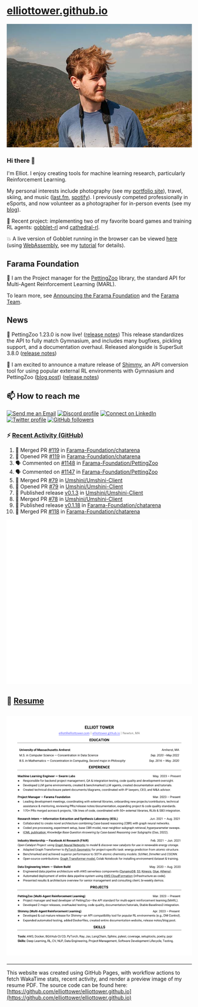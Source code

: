 # [elliottower.github.io](https://github.com/elliottower/elliottower.github.io)

[![A wild Elliot on Mt Washington](https://raw.githubusercontent.com/elliottower/elliottower.github.io/main/src/jpg/DSCF7539-600px.jpg?raw=true)](https://raw.githubusercontent.com/elliottower/elliottower.github.io/main/src/jpg/DSCF7539.jpg?raw=true)

### Hi there 👋

I'm Elliot. I enjoy creating tools for machine learning research, particularly Reinforcement Learning.

My personal interests include photography (see my [portfolio site](https://www.elliottower.com/)), travel, skiing, and music ([last.fm](https://www.last.fm/user/ajsdlfkwer), [spotify](https://open.spotify.com/user/12132818380)). I previously competed professionally in eSports, and now volunteer as a photographer for in-person events (see my [blog](https://www.elliottower.com/stories/?category=events)).

🤖 Recent project: implementing two of my favorite board games and training RL agents: [gobblet-rl](https://github.com/elliottower/gobblet-rl) and [cathedral-rl](https://github.com/elliottower/cathedral-rl). 

💥 A live version of Gobblet running in the browser can be viewed [here](https://elliottower.github.io/gobblet-rl/) (using [WebAssembly](https://webassembly.org/), see my [tutorial](https://github.com/elliottower/gobblet-rl/blob/main/tutorials/WebAssembly/web_assembly.md) for details).

## Farama Foundation

🚀 I am the Project manager for the [PettingZoo](https://github.com/Farama-Foundation/PettingZoo) library, the standard API for Multi-Agent Reinforcement Learning (MARL). 

To learn more, see [Announcing the Farama Foundation](https://farama.org/Announcing-The-Farama-Foundation) and the [Farama Team](https://farama.org/team).

## News

🎉 PettingZoo 1.23.0 is now live! ([release notes](https://github.com/Farama-Foundation/PettingZoo/releases/tag/1.23.0)) This release standardizes the API to fully match Gymnasium, and includes many bugfixes, pickling support, and a documentation overhaul. Released alongside is SuperSuit 3.8.0 ([release notes](https://github.com/Farama-Foundation/SuperSuit/releases/tag/3.8.0)) 

<!-- ![GitHub Release Date](https://img.shields.io/github/release-date/Farama-Foundation/PettingZoo) -->

🎉 I am excited to announce a mature release of [Shimmy](https://github.com/Farama-Foundation/Shimmy), an API conversion tool for using popular external RL environments with Gymnasium and PettingZoo ([blog post](https://farama.org/Announcing-Shimmy)) ([release notes](https://github.com/Farama-Foundation/Shimmy/releases/tag/v1.0.0)) 

## 📫 How to reach me

 [![Send me an Email](https://img.shields.io/badge/email-elliot%40elliottower.com-blue)](mailto:elliot@elliottower.com)
 [![Discord profile](https://img.shields.io/badge/Discord-7289DA?style=flat&logo=discord&logoColor=white)](https://discord.com/users/83091537923145728)
 [![Connect on LinkedIn](https://img.shields.io/badge/--linkedin?label=LinkedIn&logo=LinkedIn&style=social)](https://www.linkedin.com/in/elliot-tower)
 [![Twitter profile](https://img.shields.io/twitter/follow/elliottower?style=social)](https://twitter.com/ElliotTower/)
 [![GitHub followers](https://img.shields.io/github/followers/elliottower?style=social)](https://github.com/elliottower/)

### ⚡ [Recent Activity (GitHub)](https://github.com/elliottower)

<!--START_SECTION:activity-->
1. 🎉 Merged PR [#119](https://github.com/Farama-Foundation/chatarena/pull/119) in [Farama-Foundation/chatarena](https://github.com/Farama-Foundation/chatarena)
2. 💪 Opened PR [#119](https://github.com/Farama-Foundation/chatarena/pull/119) in [Farama-Foundation/chatarena](https://github.com/Farama-Foundation/chatarena)
3. 🗣 Commented on [#1148](https://github.com/Farama-Foundation/PettingZoo/pull/1148#issuecomment-1866740135) in [Farama-Foundation/PettingZoo](https://github.com/Farama-Foundation/PettingZoo)
4. 🗣 Commented on [#1147](https://github.com/Farama-Foundation/PettingZoo/issues/1147#issuecomment-1866408508) in [Farama-Foundation/PettingZoo](https://github.com/Farama-Foundation/PettingZoo)
5. 🎉 Merged PR [#79](https://github.com/Umshini/Umshini-Client/pull/79) in [Umshini/Umshini-Client](https://github.com/Umshini/Umshini-Client)
6. 💪 Opened PR [#79](https://github.com/Umshini/Umshini-Client/pull/79) in [Umshini/Umshini-Client](https://github.com/Umshini/Umshini-Client)
7. 🚀 Published release [v0.1.3](https://github.com/Umshini/Umshini-Client/releases/tag/v0.1.3) in [Umshini/Umshini-Client](https://github.com/Umshini/Umshini-Client)
8. 🎉 Merged PR [#78](https://github.com/Umshini/Umshini-Client/pull/78) in [Umshini/Umshini-Client](https://github.com/Umshini/Umshini-Client)
9. 🚀 Published release [v0.1.18](https://github.com/Farama-Foundation/chatarena/releases/tag/v0.1.18) in [Farama-Foundation/chatarena](https://github.com/Farama-Foundation/chatarena)
10. 🎉 Merged PR [#118](https://github.com/Farama-Foundation/chatarena/pull/118) in [Farama-Foundation/chatarena](https://github.com/Farama-Foundation/chatarena)
<!--END_SECTION:activity-->


<picture>
  <a href="https://metrics.lecoq.io/insights?user=elliottower">
   <img src="/github-metrics.svg" alt="Metrics">
  </a>
</picture>

## 📄 [Resume](https://elliottower.github.io/src/pdf/resume.pdf)

<!-- PDF-TO-MARKDOWN:START -->
![Page 1](src/png/page1.png "Page 1")
---
<!-- PDF-TO-MARKDOWN:END -->

----

This website was created using GitHub Pages, with workflow actions to fetch WakaTime stats, recent activity, and render a preview image of my resume PDF. The source code can be found here: [https://github.com/elliottower/elliottower.github.io](https://github.com/elliottower/elliottower.github.io)
